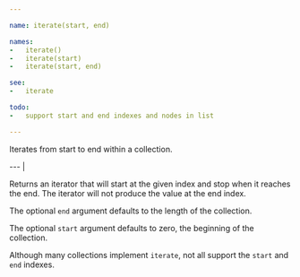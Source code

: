 ```yaml
---

name: iterate(start, end)

names:
-   iterate()
-   iterate(start)
-   iterate(start, end)

see:
-   iterate

todo:
-   support start and end indexes and nodes in list

---
```


Iterates from start to end within a collection.

--- |

Returns an iterator that will start at the given index and stop when it reaches
the end.
The iterator will not produce the value at the end index.

The optional `end` argument defaults to the length of the collection.

The optional `start` argument defaults to zero, the beginning of the collection.

Although many collections implement `iterate`, not all support the `start` and
`end` indexes.

